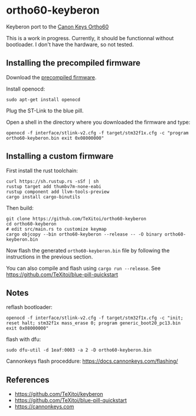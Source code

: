 # ortho60-keyberon

Keyberon port to the [Canon Keys Ortho60](https://cannonkeys.com/collections/frontpage/products/ortho60)

This is a work in progress. Currently, it should be functionnal without bootloader. I don't have the hardware, so not tested.

## Installing the precompiled firmware

Download the [precompiled firmware](ortho60-keyberon.bin).

Install openocd:

```shell
sudo apt-get install openocd
```

Plug the ST-Link to the blue pill.

Open a shell in the directory where you downloaded the firmware and type:

```shell
openocd -f interface/stlink-v2.cfg -f target/stm32f1x.cfg -c "program ortho60-keyberon.bin exit 0x08000000"
```

## Installing a custom firmware

First install the rust toolchain:

```shell
curl https://sh.rustup.rs -sSf | sh
rustup target add thumbv7m-none-eabi
rustup component add llvm-tools-preview
cargo install cargo-binutils
```

Then build:

```shell
git clone https://github.com/TeXitoi/ortho60-keyberon
cd ortho60-keyberon
# edit src/main.rs to customize keymap
cargo objcopy --bin ortho60-keyberon --release -- -O binary ortho60-keyberon.bin
```

Now flash the generated `ortho60-keyberon.bin` file by following the instructions in the previous section.

You can also compile and flash using `cargo run --release`. See https://github.com/TeXitoi/blue-pill-quickstart

## Notes

reflash bootloader:

```shell
openocd -f interface/stlink-v2.cfg -f target/stm32f1x.cfg -c "init; reset halt; stm32f1x mass_erase 0; program generic_boot20_pc13.bin exit 0x08000000"
```

flash with dfu:

```shell
sudo dfu-util -d 1eaf:0003 -a 2 -D ortho60-keyberon.bin
```

Cannonkeys flash proceddure: https://docs.cannonkeys.com/flashing/

## References

- https://github.com/TeXitoi/keyberon
- https://github.com/TeXitoi/blue-pill-quickstart
- https://cannonkeys.com
